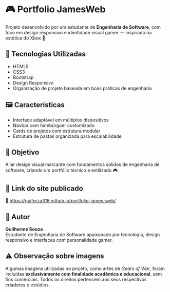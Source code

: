 # 🎮 Portfolio JamesWeb

Projeto desenvolvido por um estudante de **Engenharia de Software**, com foco em design responsivo e identidade visual gamer — inspirado na estética do Xbox 💚

## 🧩 Tecnologias Utilizadas

- HTML5
- CSS3
- Bootstrap
- Design Responsivo
- Organização de projeto baseada em boas práticas de engenharia

## 🖼️ Características

- Interface adaptável em múltiplos dispositivos
- Navbar com hambúrguer customizado
- Cards de projetos com estrutura modular
- Estrutura de pastas organizada para escalabilidade

## 📌 Objetivo

Aliar design visual marcante com fundamentos sólidos de engenharia de software, criando um portfólio técnico e estilizado 🎮

## 🚀 Link do site publicado

🔗 https://guiferza318.github.io/portfolio-james-web/

## 🧠 Autor

**Guilherme Souza**  
Estudante de Engenharia de Software apaixonado por tecnologia, design responsivo e interfaces com personalidade gamer.

## ⚠️ Observação sobre imagens

Algumas imagens utilizadas no projeto, como artes de *Gears of War*, foram incluídas **exclusivamente com finalidade acadêmica e educacional**, sem fins comerciais. Todos os direitos pertencem aos seus respectivos criadores e estúdios.
